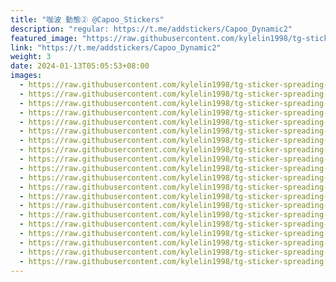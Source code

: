 ```yaml
---
title: "咖波 動態② @Capoo_Stickers"
description: "regular: https://t.me/addstickers/Capoo_Dynamic2"
featured_image: "https://raw.githubusercontent.com/kylelin1998/tg-sticker-spreading-worldwide-images/main/img/3726aa56-ff3d-4ac8-a50f-2adc9900003c.jpg"
link: "https://t.me/addstickers/Capoo_Dynamic2"
weight: 3
date: 2024-01-13T05:05:53+08:00
images:
  - https://raw.githubusercontent.com/kylelin1998/tg-sticker-spreading-worldwide-images/main/img/3726aa56-ff3d-4ac8-a50f-2adc9900003c.jpg
  - https://raw.githubusercontent.com/kylelin1998/tg-sticker-spreading-worldwide-images/main/img/edd4f908-649b-4550-9458-f0bf91f93f26.jpg
  - https://raw.githubusercontent.com/kylelin1998/tg-sticker-spreading-worldwide-images/main/img/ed53284f-aafd-4225-b774-a5c629cac418.jpg
  - https://raw.githubusercontent.com/kylelin1998/tg-sticker-spreading-worldwide-images/main/img/1ae7faf2-0684-4e59-bb62-7fd07007bd37.jpg
  - https://raw.githubusercontent.com/kylelin1998/tg-sticker-spreading-worldwide-images/main/img/4d585a75-7297-453c-b07a-7774dc19a636.jpg
  - https://raw.githubusercontent.com/kylelin1998/tg-sticker-spreading-worldwide-images/main/img/70aa56ee-b476-4323-b88f-54f93dca5344.jpg
  - https://raw.githubusercontent.com/kylelin1998/tg-sticker-spreading-worldwide-images/main/img/7b53bb6b-e665-49ea-9893-85b5a53fb1ad.jpg
  - https://raw.githubusercontent.com/kylelin1998/tg-sticker-spreading-worldwide-images/main/img/9bc7248e-e3a6-44f2-9186-799d666745e4.jpg
  - https://raw.githubusercontent.com/kylelin1998/tg-sticker-spreading-worldwide-images/main/img/1e68ddb4-a978-4c04-b7da-1dbbb3f02e17.jpg
  - https://raw.githubusercontent.com/kylelin1998/tg-sticker-spreading-worldwide-images/main/img/0709cf44-0b04-41d8-a93b-d1c3f393859f.jpg
  - https://raw.githubusercontent.com/kylelin1998/tg-sticker-spreading-worldwide-images/main/img/8d26bb46-c6de-4c77-a8bd-6e94761b9907.jpg
  - https://raw.githubusercontent.com/kylelin1998/tg-sticker-spreading-worldwide-images/main/img/b1f241f4-a546-4844-953f-99df96a57892.jpg
  - https://raw.githubusercontent.com/kylelin1998/tg-sticker-spreading-worldwide-images/main/img/95f0a094-1057-4697-9efa-46ca94b1a2b9.jpg
  - https://raw.githubusercontent.com/kylelin1998/tg-sticker-spreading-worldwide-images/main/img/d552c81c-65f7-46dd-b95c-4fa6718b7ac5.jpg
  - https://raw.githubusercontent.com/kylelin1998/tg-sticker-spreading-worldwide-images/main/img/af49f1ff-d7aa-41a1-853e-3e4840011160.jpg
  - https://raw.githubusercontent.com/kylelin1998/tg-sticker-spreading-worldwide-images/main/img/7df72746-80ae-475f-80ce-1faea47f4cce.jpg
  - https://raw.githubusercontent.com/kylelin1998/tg-sticker-spreading-worldwide-images/main/img/e14150c5-7830-40d0-9b8e-22f5c9896d0f.jpg
  - https://raw.githubusercontent.com/kylelin1998/tg-sticker-spreading-worldwide-images/main/img/98eed270-9c88-494d-8d9b-602f31aacbea.jpg
  - https://raw.githubusercontent.com/kylelin1998/tg-sticker-spreading-worldwide-images/main/img/d3a88b7d-bb43-4eb2-8354-aeb9bae567af.jpg
  - https://raw.githubusercontent.com/kylelin1998/tg-sticker-spreading-worldwide-images/main/img/788b443f-fbff-45fd-8a55-c84db3c00cf9.jpg
---
```

